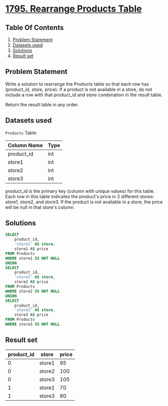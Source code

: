 # [1795. Rearrange Products Table](https://leetcode.com/problems/rearrange-products-table/description/)

## Table Of Contents
1. [Problem Statement]()
2. [Datasets used]()
3. [Solutions]()
4. [Result set]()

## Problem Statement

Write a solution to rearrange the Products table so that each row has (product_id, store, price). If a product is not available in a store, do not include a row with that product_id and store combination in the result table.

Return the result table in any order.

## Datasets used

```Products``` Table:

| Column Name | Type    |
| ----------- | ------- |
| product_id  | int     |
| store1      | int     |
| store2      | int     |
| store3      | int     |

product_id is the primary key (column with unique values) for this table.
Each row in this table indicates the product's price in 3 different stores: store1, store2, and store3.
If the product is not available in a store, the price will be null in that store's column.

## Solutions

```sql
SELECT 
    product_id, 
    'store1' AS store, 
    store1 AS price
FROM Products
WHERE store1 IS NOT NULL
UNION
SELECT 
    product_id, 
    'store2' AS store, 
    store2 AS price
FROM Products
WHERE store2 IS NOT NULL
UNION
SELECT 
    product_id, 
    'store3' AS store, 
    store3 AS price
FROM Products
WHERE store3 IS NOT NULL
```

## Result set

| product_id | store  | price |
| ---------- | ------ | ----- |
| 0          | store1 | 95    |
| 0          | store2 | 100   |
| 0          | store3 | 105   |
| 1          | store1 | 70    |
| 1          | store3 | 80    |